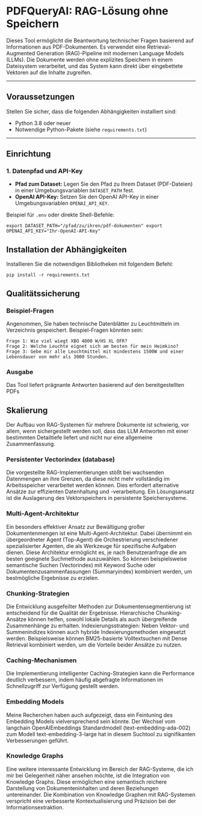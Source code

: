 # PDFQueryAI: RAG-Lösung ohne Speichern

Dieses Tool ermöglicht die Beantwortung technischer Fragen basierend auf Informationen aus PDF-Dokumenten. Es verwendet eine Retrieval-Augmented Generation (RAG)-Pipeline mit modernen Language Models (LLMs). Die Dokumente werden ohne explizites Speichern in einem Dateisystem verarbeitet, und das System kann direkt über eingebettete Vektoren auf die Inhalte zugreifen.

---

## Voraussetzungen

Stellen Sie sicher, dass die folgenden Abhängigkeiten installiert sind:

- Python 3.8 oder neuer
- Notwendige Python-Pakete (siehe `requirements.txt`)

---

## Einrichtung

### 1. Datenpfad und API-Key

- **Pfad zum Dataset:** Legen Sie den Pfad zu Ihrem Dataset (PDF-Dateien) in einer Umgebungsvariablen `DATASET_PATH` fest.
- **OpenAI API-Key:** Setzen Sie den OpenAI API-Key in einer Umgebungsvariablen `OPENAI_API_KEY`.

Beispiel für `.env` oder direkte Shell-Befehle:

```
export DATASET_PATH="/pfad/zu/ihren/pdf-dokumenten" export OPENAI_API_KEY="Ihr-OpenAI-API-Key"
```

##  Installation der Abhängigkeiten

Installieren Sie die notwendigen Bibliotheken mit folgendem Befehl:

```
pip install -r requirements.txt
```

## Qualitätssicherung

### Beispiel-Fragen

Angenommen, Sie haben technische Datenblätter zu Leuchtmitteln im Verzeichnis gespeichert. Beispiel-Fragen könnten sein:

    Frage 1: Wie viel wiegt XBO 4000 W/HS XL OFR?
    Frage 2: Welche Leuchte eignet sich am besten für mein Heimkino?
    Frage 3: Gebe mir alle Leuchtmittel mit mindestens 1500W und einer Lebensdauer von mehr als 3000 Stunden.

### Ausgabe

Das Tool liefert prägnante Antworten basierend auf den bereitgestellten PDFs


## Skalierung

Der Aufbau von RAG-Systemen für mehrere Dokumente ist schwierig, vor allem, wenn sichergestellt werden soll, dass das LLM Antworten mit einer bestimmten Detailtiefe liefert und nicht nur eine allgemeine Zusammenfassung.

### Persistenter Vectorindex (database)
Die vorgestellte RAG-Implementierungen stößt bei wachsenden Datenmengen an ihre Grenzen, da diese nicht mehr vollständig im Arbeitsspeicher verarbeitet werden können. Dies erfordert alternative Ansätze zur effizienten Datenhaltung und -verarbeitung. Ein Lösungsansatz ist die Auslagerung des Vektorspeichers in persistente Speichersysteme.


### Multi-Agent-Architektur
Ein besonders effektiver Ansatz zur Bewältigung großer Dokumentenmengen ist eine Multi-Agent-Architektur. Dabei übernimmt ein übergeordneter Agent (Top-Agent) die Orchestrierung verschiedener spezialisierter Agenten, die als Werkzeuge für spezifische Aufgaben dienen. Diese Architektur ermöglicht es, je nach Benutzeranfrage die am besten geeignete Suchmethode auszuwählen. So können beispielsweise semantische Suchen (Vectorindex) mit Keyword Suche oder Dokumentenzusammenfassungen (Summaryindex) kombiniert werden, um bestmögliche Ergebnisse zu erzielen.

### Chunking-Strategien
Die Entwicklung ausgefeilter Methoden zur Dokumentensegmentierung ist entscheidend für die Qualität der Ergebnisse. Hierarchische Chunking-Ansätze können helfen, sowohl lokale Details als auch übergreifende Zusammenhänge zu erhalten.
Indexierungsstrategien: Neben Vektor- und Summenindizes können auch hybride Indexierungsmethoden eingesetzt werden. Beispielsweise können BM25-basierte Volltextsuchen mit Dense Retrieval kombiniert werden, um die Vorteile beider Ansätze zu nutzen.

### Caching-Mechanismen

Die Implementierung intelligenter Caching-Strategien kann die Performance deutlich verbessern, indem häufig abgefragte Informationen im Schnellzugriff zur Verfügung gestellt werden.

### Embedding Models 

Meine Recherchen haben auch aufgezeigt, dass ein Feintuning des Embedding Models vielversprechend sein könnte.
Der Wechsel vom langchain OpenAIEmbeddings Standardmodell (text-embedding-ada-002) zum Modell text-embedding-3-large hat in diesem Suchtool zu signifikanten Verbesserungen geführt. 

### Knowledge Graphs
Eine weitere interessante Entwicklung im Bereich der RAG-Systeme, die ich mir bei Gelegenheit näher ansehen möchte, ist die Integration von Knowledge Graphs. Diese ermöglichen eine semantisch reichere Darstellung von Dokumenteninhalten und deren Beziehungen untereinander. Die Kombination von Knowledge Graphen mit RAG-Systemen verspricht eine verbesserte Kontextualisierung und Präzision bei der Informationsextraktion.
